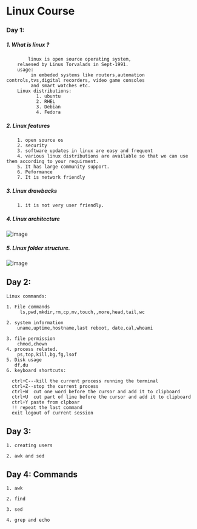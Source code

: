 # Linux Course
				 
### Day 1:

##### 1. What is linux ?

	    	linux is open source operating system,
		relaesed by Linus Torvalads in Sept-1991.
		usage:
		     in embeded systems like routers,automation controls,tvs,digital recorders, video game consoles
			 and smart watches etc.
		Linux distributions:
		       1. ubuntu
			   2. RHEL
			   3. Debian
			   4. Fedora

##### 2. Linux features 

		1. open source os
		2. security
		3. software updates in linux are easy and frequent
		4. various linux distributions are available so that we can use them according to your requirment.
		5. It has large community support.
		6. Peformance 
		7. It is network friendly
		

##### 3. Linux drawbacks 

		1. it is not very user friendly.

##### 4. Linux architecture

![image](https://user-images.githubusercontent.com/20027119/115021940-473a6300-9eda-11eb-8b57-a881226abf16.png)

##### 5. Linux folder structure.
       
![image](https://user-images.githubusercontent.com/20027119/115022007-646f3180-9eda-11eb-8168-8cd5f4855c3d.png)

## Day 2:

	Linux commands:

	1. File commands
	     ls,pwd,mkdir,rm,cp,mv,touch,,more,head,tail,wc

	2. system information
	    uname,uptime,hostname,last reboot, date,cal,whoami

	3. file permission
	    chmod,chown	
	4. process related.
	    ps,top,kill,bg,fg,lsof
	5. Disk usage
	   df,du
	6. keyboard shortcuts:

	  ctrl+C---kill the current process running the terminal
	  ctrl+Z--stop the current process
	  ctrl+W  cut one word before the cursor and add it to clipboard
	  ctrl+U  cut part of line before the cursor and add it to clipboard
	  ctrl+Y paste from clpboar
	  !! repeat the last command
	  exit logout of current session

## Day 3:

	1. creating users

	2. awk and sed

## Day 4: Commands

	1. awk

	2. find

	3. sed

	4. grep and echo


